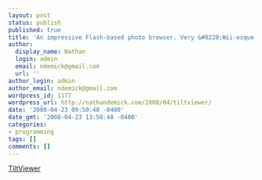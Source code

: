 ```yaml
---
layout: post
status: publish
published: true
title: 'An impressive Flash-based photo browser. Very &#8220;Wii-esque.&#8221; '
author:
  display_name: Nathan
  login: admin
  email: ndemick@gmail.com
  url: ''
author_login: admin
author_email: ndemick@gmail.com
wordpress_id: 1177
wordpress_url: http://nathandemick.com/2008/04/tiltviewer/
date: '2008-04-23 09:50:48 -0400'
date_gmt: '2008-04-23 13:50:48 -0400'
categories:
- programming
tags: []
comments: []
---
```

<p><a href='http://www.airtightinteractive.com/projects/tiltviewer/app/'>TiltViewer</a></p>
